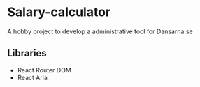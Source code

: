 <h1>Salary-calculator</h1>
A hobby project to develop a administrative tool for Dansarna.se

<h2>Libraries</h2> 
<ul>
  <li>React Router DOM</li>
  <li>React Aria</li>
  <ul/>


